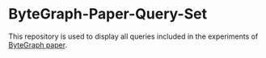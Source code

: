 # ByteGraph-Paper-Query-Set

This repository is used to display all queries included in the experiments of [ByteGraph paper](https://vldb.org/pvldb/vol15/p3306-li.pdf).
